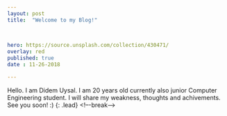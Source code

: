 ```yaml
---
layout: post
title:  "Welcome to my Blog!"

  
   
hero: https://source.unsplash.com/collection/430471/
overlay: red
published: true
date : 11-26-2018 

---
```

Hello. 
I am Didem Uysal. I am 20 years old currently also junior Computer Engineering student. I will share my weakness, thoughts and achivements. See you soon! :)
{: .lead}
<!–-break-–>




